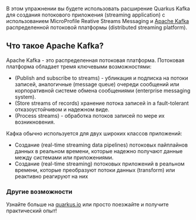 В этом упражнении вы будете использовать расширение Quarkus Kafka для создания потокового приложения (streaming application) с использованием MicroProfile Reative
Streams Messaging и [Apache Kafka](https://kafka.apache.org) распределенной потоковой платформы (distributed streaming platform).

## Что такое Apache Kafka?

Apache Kafka - это распределенная потоковая платформа. Потоковая платформа обладает тремя ключевыми возможностями:

  - (Publish and subscribe to streams) - убликация и подписка на потоки записей, аналогичные (message queue) очереди сообщений или корпоративной системе обмена сообщениями (enterprise messaging system).
  - (Store streams of records) xранение потока записей in a fault-tolerant отказоустойчивом и надежном виде.
  - (Process streams) - обработка потоков записей по мере их возникновения.


Кафка обычно используется для двух широких классов приложений:

  - Создание (real-time streaming data pipelines) потоковых пайплайнов данных в реальном времени, которые надежно получают данные между системами или приложениями.
  - Создание (real-time streaming) потоковых приложений в реальном времени, которые преобразуют потоки данных (transform) или реактивно реагируют на них


### Другие возможности

Узнайте больше на [quarkus.io](https://quarkus.io) или просто поезжайте и получите практический опыт!
